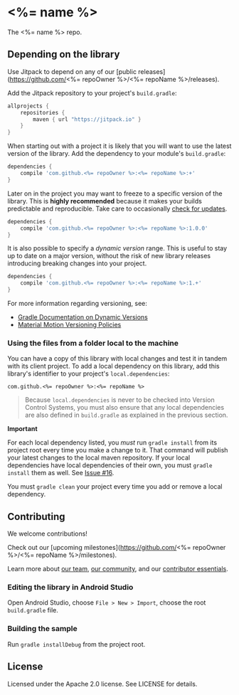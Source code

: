 # <%= name %>

The <%= name %> repo.

## Depending on the library

Use Jitpack to depend on any of our [public releases](https://github.com/<%= repoOwner %>/<%= repoName %>/releases).

Add the Jitpack repository to your project's `build.gradle`:

```gradle
allprojects {
    repositories {
        maven { url "https://jitpack.io" }
    }
}
```

When starting out with a project it is likely that you will want to use
the latest version of the library.
Add the dependency to your module's `build.gradle`:

```gradle
dependencies {
    compile 'com.github.<%= repoOwner %>:<%= repoName %>:+'
}
```

Later on in the project you may want to freeze to a specific version of
the library. This is **highly recommended** because it makes your builds
predictable and reproducible. Take care to occasionally [check for updates](https://github.com/ben-manes/gradle-versions-plugin).

```gradle
dependencies {
    compile 'com.github.<%= repoOwner %>:<%= repoName %>:1.0.0'
}
```

It is also possible to specify a *dynamic version* range. This is useful
to stay up to date on a major version, without the risk of new library releases
introducing breaking changes into your project.

```gradle
dependencies {
    compile 'com.github.<%= repoOwner %>:<%= repoName %>:1.+'
}
```

For more information regarding versioning, see:

- [Gradle Documentation on Dynamic Versions](https://docs.gradle.org/current/userguide/dependency_management.html#sub:dynamic_versions_and_changing_modules)
- [Material Motion Versioning Policies](https://material-motion.gitbooks.io/material-motion-team/content/essentials/core_team_contributors/release_process.html#versioning)

### Using the files from a folder local to the machine

You can have a copy of this library with local changes and test it in
tandem with its client project. To add a local dependency on this
library, add this library's identifier to your project's
`local.dependencies`:

```
com.github.<%= repoOwner %>:<%= repoName %>
```

> Because `local.dependencies` is never to be checked into Version
Control Systems, you must also ensure that any local dependencies are
also defined in `build.gradle` as explained in the previous section.

**Important**

For each local dependency listed, you *must* run `gradle install` from
its project root every time you make a change to it. That command will
publish your latest changes to the local maven repository. If your local
dependencies have local dependencies of their own, you must
`gradle install` them as well. See [Issue #16](https://github.com/material-motion/material-motion-runtime-android/issues/16).

You must `gradle clean` your project every time you add or remove a
local dependency.

## Contributing

We welcome contributions!

Check out our [upcoming milestones](https://github.com/<%= repoOwner %>/<%= repoName %>/milestones).

Learn more about [our team](https://material-motion.gitbooks.io/material-motion-team/content/),
[our community](https://material-motion.gitbooks.io/material-motion-team/content/community/), and
our [contributor essentials](https://material-motion.gitbooks.io/material-motion-team/content/essentials/).

### Editing the library in Android Studio

Open Android Studio,
choose `File > New > Import`,
choose the root `build.gradle` file.

### Building the sample

Run `gradle installDebug` from the project root.

## License

Licensed under the Apache 2.0 license. See LICENSE for details.
